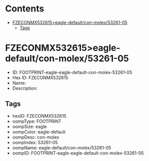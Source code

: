 



Contents
========

* [FZECONMX532615>eagle-default/con-molex/53261-05](#fzeconmx532615eagle-defaultcon-molex53261-05)
	* [Tags](#tags)

# FZECONMX532615>eagle-default/con-molex/53261-05

- ID: FOOTPRINT-eagle-eagle-default-con-molex-53261-05
- Hex ID: FZECONMX532615
- Name: 
- Description: 

## Tags

- hexID: FZECONMX532615
- oompType: FOOTPRINT
- oompSize: eagle
- oompColor: eagle-default
- oompDesc: con-molex
- oompIndex: 53261-05
- oompName: eagle-default/con-molex/53261-05
- oompID: FOOTPRINT-eagle-eagle-default-con-molex-53261-05
